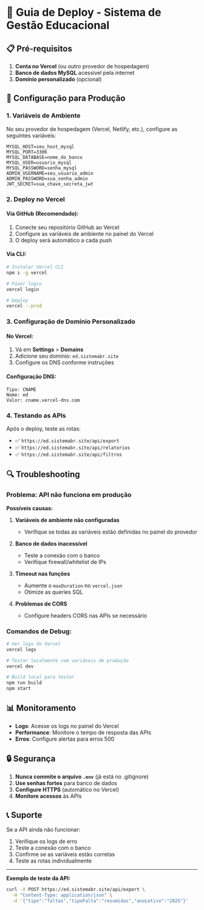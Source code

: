 # 🚀 Guia de Deploy - Sistema de Gestão Educacional

## 📋 Pré-requisitos

1. **Conta no Vercel** (ou outro provedor de hospedagem)
2. **Banco de dados MySQL** acessível pela internet
3. **Domínio personalizado** (opcional)

## 🔧 Configuração para Produção

### 1. **Variáveis de Ambiente**

No seu provedor de hospedagem (Vercel, Netlify, etc.), configure as seguintes variáveis:

```env
MYSQL_HOST=seu_host_mysql
MYSQL_PORT=3306
MYSQL_DATABASE=nome_do_banco
MYSQL_USER=usuario_mysql
MYSQL_PASSWORD=senha_mysql
ADMIN_USERNAME=seu_usuario_admin
ADMIN_PASSWORD=sua_senha_admin
JWT_SECRET=sua_chave_secreta_jwt
```

### 2. **Deploy no Vercel**

#### Via GitHub (Recomendado):
1. Conecte seu repositório GitHub ao Vercel
2. Configure as variáveis de ambiente no painel do Vercel
3. O deploy será automático a cada push

#### Via CLI:
```bash
# Instalar Vercel CLI
npm i -g vercel

# Fazer login
vercel login

# Deploy
vercel --prod
```

### 3. **Configuração de Domínio Personalizado**

#### No Vercel:
1. Vá em **Settings** > **Domains**
2. Adicione seu domínio: `ed.sistemabr.site`
3. Configure os DNS conforme instruções

#### Configuração DNS:
```
Tipo: CNAME
Nome: ed
Valor: cname.vercel-dns.com
```

### 4. **Testando as APIs**

Após o deploy, teste as rotas:

- ✅ `https://ed.sistemabr.site/api/export`
- ✅ `https://ed.sistemabr.site/api/relatorios`
- ✅ `https://ed.sistemabr.site/api/filtros`

## 🔍 Troubleshooting

### Problema: API não funciona em produção

**Possíveis causas:**

1. **Variáveis de ambiente não configuradas**
   - Verifique se todas as variáveis estão definidas no painel do provedor

2. **Banco de dados inacessível**
   - Teste a conexão com o banco
   - Verifique firewall/whitelist de IPs

3. **Timeout nas funções**
   - Aumente o `maxDuration` no `vercel.json`
   - Otimize as queries SQL

4. **Problemas de CORS**
   - Configure headers CORS nas APIs se necessário

### Comandos de Debug:

```bash
# Ver logs do Vercel
vercel logs

# Testar localmente com variáveis de produção
vercel dev

# Build local para testar
npm run build
npm start
```

## 📊 Monitoramento

- **Logs**: Acesse os logs no painel do Vercel
- **Performance**: Monitore o tempo de resposta das APIs
- **Erros**: Configure alertas para erros 500

## 🔒 Segurança

1. **Nunca commite o arquivo `.env`** (já está no .gitignore)
2. **Use senhas fortes** para banco de dados
3. **Configure HTTPS** (automático no Vercel)
4. **Monitore acessos** às APIs

## 📞 Suporte

Se a API ainda não funcionar:

1. Verifique os logs de erro
2. Teste a conexão com o banco
3. Confirme se as variáveis estão corretas
4. Teste as rotas individualmente

---

**Exemplo de teste da API:**

```bash
curl -X POST https://ed.sistemabr.site/api/export \
  -H "Content-Type: application/json" \
  -d '{"tipo":"faltas","tipoFalta":"resumidas","anoLetivo":"2025"}'
```